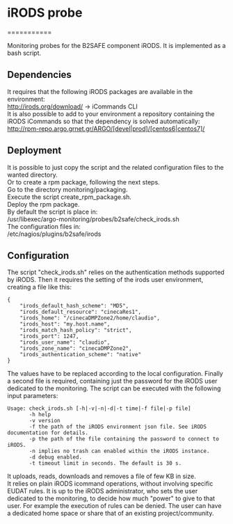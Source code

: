 # iRODS probe
===========

Monitoring probes for the B2SAFE component iRODS.
It is implemented as a bash script.

## Dependencies

It requires that the following iRODS packages are available in the environment:  
http://irods.org/download/ -> iCommands CLI  
It is also possible to add to your environment a repository containing the iRODS iCommands so that the dependency is solved automatically:  
http://rpm-repo.argo.grnet.gr/ARGO/[devel|prod]/[centos6|centos7]/

## Deployment

It is possible to just copy the script and the related configuration files to the wanted directory.  
Or to create a rpm package, following the next steps.  
Go to the directory monitoring/packaging.  
Execute the script create_rpm_package.sh.  
Deploy the rpm package.  
By default the script is place in:  
/usr/libexec/argo-monitoring/probes/b2safe/check_irods.sh  
The configuration files in:  
/etc/nagios/plugins/b2safe/irods

## Configuration

The script "check_irods.sh" relies on the authentication methods supported by iRODS.
Then it requires the setting of the irods user environment, creating a file like this:
```
{
    "irods_default_hash_scheme": "MD5", 
    "irods_default_resource": "cinecaRes1",
    "irods_home": "/cinecaDMPZone2/home/claudio", 
    "irods_host": "my.host.name", 
    "irods_match_hash_policy": "strict", 
    "irods_port": 1247, 
    "irods_user_name": "claudio", 
    "irods_zone_name": "cinecaDMPZone2",
    "irods_authentication_scheme": "native"
}
```
The values have to be replaced according to the local configuration.
Finally a second file is required, containing just the password for the iRODS user dedicated to the monitoring.
The script can be executed with the following input parameters:
```
Usage: check_irods.sh [-h|-v|-n|-d|-t time|-f file|-p file]
       -h help
       -v version
       -f the path of the iRODS environment json file. See iRODS documentation for details.
       -p the path of the file containing the password to connect to iRODS.
       -n implies no trash can enabled within the iRODS instance.
       -d debug enabled.
       -t timeout limit in seconds. The default is 30 s.
```
It uploads, reads, downloads and removes a file of few KB in size.  
It relies on plain iRODS icommand operations, without involving specific EUDAT rules.
It is up to the iRODS administrator, who sets the user dedicated to the monitoring, to decide how much "power" to give to that user. For example the execution of rules can be denied. The user can have a dedicated home space or share that of an existing project/community.
